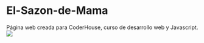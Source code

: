 # El-Sazon-de-Mama
Página web creada para CoderHouse, curso de desarrollo web y Javascript.
![](media/images/ejemploproyecto.gif)
